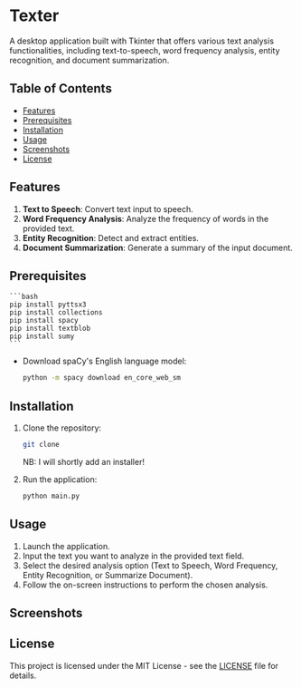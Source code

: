 # Texter



A desktop application built with Tkinter that offers various text analysis functionalities, including text-to-speech, word frequency analysis, entity recognition, and document summarization.

## Table of Contents
- [Features](#features)
- [Prerequisites](#prerequisites)
- [Installation](#installation)
- [Usage](#usage)
- [Screenshots](#screenshots)
- [License](#license)

## Features

1. **Text to Speech**: Convert text input to speech.
2. **Word Frequency Analysis**: Analyze the frequency of words in the provided text.
3. **Entity Recognition**: Detect and extract entities.
4. **Document Summarization**: Generate a summary of the input document.

## Prerequisites

    ```bash
    pip install pyttsx3
    pip install collections
    pip install spacy
    pip install textblob
    pip install sumy
    ```

- Download spaCy's English language model:

    ```bash
    python -m spacy download en_core_web_sm
    ```

## Installation

1. Clone the repository:

    ```bash
    git clone 
    
    ```

    NB: I will shortly add an installer!

2. Run the application:

    ```bash
    python main.py
    ```

## Usage

1. Launch the application.
2. Input the text you want to analyze in the provided text field.
3. Select the desired analysis option (Text to Speech, Word Frequency, Entity Recognition, or Summarize Document).
4. Follow the on-screen instructions to perform the chosen analysis.


## Screenshots



## License

This project is licensed under the MIT License - see the [LICENSE](LICENSE) file for details.



